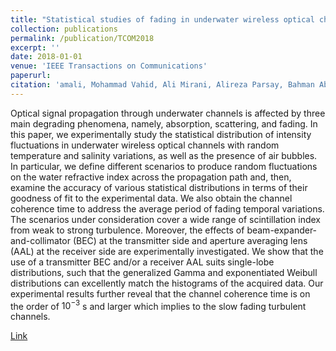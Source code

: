 ```yaml
---
title: "Statistical studies of fading in underwater wireless optical channels in the presence of air bubble, temperature, and salinity random variations"
collection: publications
permalink: /publication/TCOM2018
excerpt: ''
date: 2018-01-01
venue: 'IEEE Transactions on Communications'
paperurl: 
citation: 'amali, Mohammad Vahid, Ali Mirani, Alireza Parsay, Bahman Abolhassani, Pooya Nabavi, Ata Chizari, Pirazh Khorramshahi, Sajjad Abdollahramezani, and Jawad A. Salehi. "Statistical studies of fading in underwater wireless optical channels in the presence of air bubble, temperature, and salinity random variations." IEEE Transactions on Communications 66, no. 10 (2018): 4706-4723.'
---
```

Optical signal propagation through underwater channels is affected by three main degrading phenomena, namely, absorption, scattering, and fading. In this paper, we experimentally study the statistical distribution of intensity fluctuations in underwater wireless optical channels with random temperature and salinity variations, as well as the presence of air bubbles. In particular, we define different scenarios to produce random fluctuations on the water refractive index across the propagation path and, then, examine the accuracy of various statistical distributions in terms of their goodness of fit to the experimental data. We also obtain the channel coherence time to address the average period of fading temporal variations. The scenarios under consideration cover a wide range of scintillation index from weak to strong turbulence. Moreover, the effects of beam-expander-and-collimator (BEC) at the transmitter side and aperture averaging lens (AAL) at the receiver side are experimentally investigated. We show that the use of a transmitter BEC and/or a receiver AAL suits single-lobe distributions, such that the generalized Gamma and exponentiated Weibull distributions can excellently match the histograms of the acquired data. Our experimental results further reveal that the channel coherence time is on the order of $10^{−3}$ s and larger which implies to the slow fading turbulent channels.

[Link](https://ieeexplore.ieee.org/iel7/26/5497975/08370053.pdf)